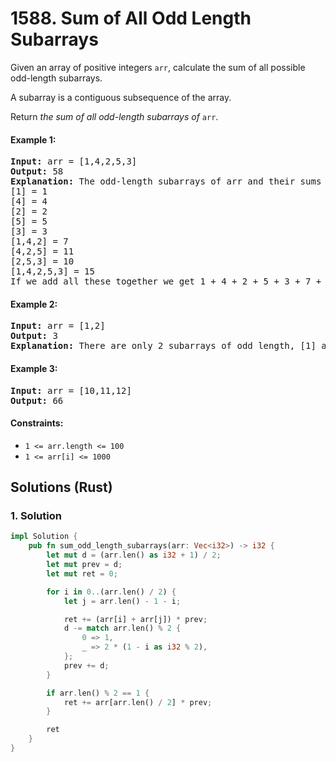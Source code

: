 # 1588. Sum of All Odd Length Subarrays
Given an array of positive integers `arr`, calculate the sum of all possible odd-length subarrays.

A subarray is a contiguous subsequence of the array.

Return *the sum of all odd-length subarrays of* `arr`.

#### Example 1:
<pre>
<b>Input:</b> arr = [1,4,2,5,3]
<b>Output:</b> 58
<b>Explanation:</b> The odd-length subarrays of arr and their sums are:
[1] = 1
[4] = 4
[2] = 2
[5] = 5
[3] = 3
[1,4,2] = 7
[4,2,5] = 11
[2,5,3] = 10
[1,4,2,5,3] = 15
If we add all these together we get 1 + 4 + 2 + 5 + 3 + 7 + 11 + 10 + 15 = 58
</pre>

#### Example 2:
<pre>
<b>Input:</b> arr = [1,2]
<b>Output:</b> 3
<b>Explanation:</b> There are only 2 subarrays of odd length, [1] and [2]. Their sum is 3.
</pre>

#### Example 3:
<pre>
<b>Input:</b> arr = [10,11,12]
<b>Output:</b> 66
</pre>

#### Constraints:
* `1 <= arr.length <= 100`
* `1 <= arr[i] <= 1000`

## Solutions (Rust)

### 1. Solution
```Rust
impl Solution {
    pub fn sum_odd_length_subarrays(arr: Vec<i32>) -> i32 {
        let mut d = (arr.len() as i32 + 1) / 2;
        let mut prev = d;
        let mut ret = 0;

        for i in 0..(arr.len() / 2) {
            let j = arr.len() - 1 - i;

            ret += (arr[i] + arr[j]) * prev;
            d -= match arr.len() % 2 {
                0 => 1,
                _ => 2 * (1 - i as i32 % 2),
            };
            prev += d;
        }

        if arr.len() % 2 == 1 {
            ret += arr[arr.len() / 2] * prev;
        }

        ret
    }
}
```
